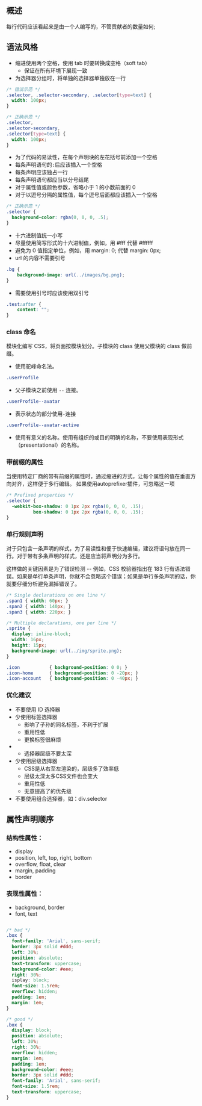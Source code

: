 ## 概述

每行代码应该看起来是由一个人编写的，不管贡献者的数量如何;

## 语法风格

* 缩进使用两个空格，使用 tab 时要转换成空格（soft tab）
  - 保证在所有环境下展现一致
* 为选择器分组时，将单独的选择器单独放在一行

```css
/* 错误示范 */
.selector, .selector-secondary, .selector[type=text] {
  width: 100px;
}
```

```css
/* 正确示范 */
.selector,
.selector-secondary,
.selector[type=text] {
  width: 100px;
}
```

* 为了代码的易读性，在每个声明块的左花括号前添加一个空格
* 每条声明语句的`:`后应该插入一个空格
* 每条声明应该独占一行
* 每条声明语句都应当以分号结尾
* 对于属性值或颜色参数，省略小于 1 的小数前面的 0
* 对于以逗号分隔的属性值，每个逗号后面都应该插入一个空格

```css
/* 正确示范 */
.selector {
  background-color: rgba(0, 0, 0, .5);
}
```

* 十六进制值统一小写
* 尽量使用简写形式的十六进制值，例如，用 #fff 代替 #ffffff
* 避免为 0 值指定单位，例如，用 margin: 0; 代替 margin: 0px;
* url 的内容不需要引号

```css
.bg {
    background-image: url(../images/bg.png);
}
```

* 需要使用引号时应该使用双引号

```css
.test:after {
    content: "";
}
```

### class 命名

模块化编写 CSS，将页面按模块划分。子模块的 class 使用父模块的 class 做前缀。

* 使用驼峰命名法。

```css
.userProfile
```

* 父子模块之前使用 `--` 连接。

```css
.userProfile--avatar
```

* 表示状态的部分使用`-`连接

```css
.userProfile--avatar-active
```

* 使用有意义的名称。使用有组织的或目的明确的名称，不要使用表现形式（presentational）的名称。

### 带前缀的属性
当使用特定厂商的带有前缀的属性时，通过缩进的方式，让每个属性的值在垂直方向对齐，这样便于多行编辑。
如果使用autoprefixer插件，可忽略这一项

```css
/* Prefixed properties */
.selector {
  -webkit-box-shadow: 0 1px 2px rgba(0, 0, 0, .15);
          box-shadow: 0 1px 2px rgba(0, 0, 0, .15);
}
```

### 单行规则声明
对于只包含一条声明的样式，为了易读性和便于快速编辑，建议将语句放在同一行。对于带有多条声明的样式，还是应当将声明分为多行。

这样做的关键因素是为了错误检测 -- 例如，CSS 校验器指出在 183 行有语法错误。如果是单行单条声明，你就不会忽略这个错误；如果是单行多条声明的话，你就要仔细分析避免漏掉错误了。

```css
/* Single declarations on one line */
.span1 { width: 60px; }
.span2 { width: 140px; }
.span3 { width: 220px; }

/* Multiple declarations, one per line */
.sprite {
  display: inline-block;
  width: 16px;
  height: 15px;
  background-image: url(../img/sprite.png);
}

.icon           { background-position: 0 0; }
.icon-home      { background-position: 0 -20px; }
.icon-account   { background-position: 0 -40px; }
```

### 优化建议

* 不要使用 ID 选择器
* 少使用标签选择器
  - 影响了子孙的同名标签，不利于扩展
  - 重用性低
  - 更换标签很麻烦
* * 选择器层级不要太深
* 少使用层级选择器
  - CSS是从右至左渲染的，层级多了效率低
  - 层级太深太多CSS文件也会变大
  - 重用性低
  - 无意提高了的优先级
* 不要使用组合选择器，如：div.selector

## 属性声明顺序

### 结构性属性：
  * display
  * position, left, top, right, bottom
  * overflow, float, clear
  * margin, padding
  * border


### 表现性属性：
  * background, border
  * font, text

```css

/* bad */
.box {
  font-family: 'Arial', sans-serif;
  border: 3px solid #ddd;
  left: 30%;
  position: absolute;
  text-transform: uppercase;
  background-color: #eee;
  right: 30%;
  isplay: block;
  font-size: 1.5rem;
  overflow: hidden;
  padding: 1em;
  margin: 1em;
}

/* good */
.box {
  display: block;
  position: absolute;
  left: 30%;
  right: 30%;
  overflow: hidden;
  margin: 1em;
  padding: 1em;
  background-color: #eee;
  border: 3px solid #ddd;
  font-family: 'Arial', sans-serif;
  font-size: 1.5rem;
  text-transform: uppercase;
}
```
